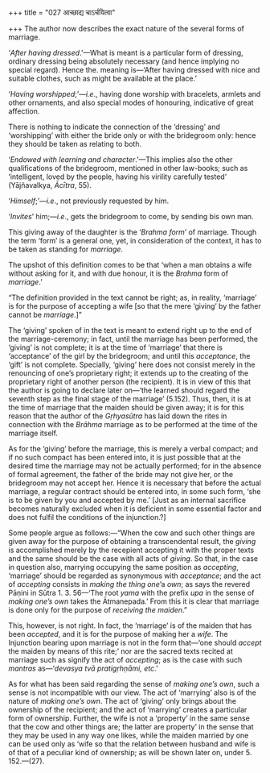 +++
title = "027 आच्छाद्य चाऽर्चयित्वा"

+++
The author now describes the exact nature of the several forms of
marriage.

‘*After having dressed*.’—What is meant is a particular form of
dressing, ordinary dressing being absolutely necessary (and hence
implying no special regard). Hence the. meaning is—‘After having dressed
with nice and suitable clothes, such as might be available at the
place.’

‘*Having worshipped*;’—*i.e*., having done worship with bracelets,
armlets and other ornaments, and also special modes of honouring,
indicative of great affection.

There is nothing to indicate the connection of the ‘dressing’ and
‘worshipping’ with either the bride only or with the bridegroom only:
hence they should be taken as relating to both.

‘*Endowed with learning and character*.’—This implies also the other
qualifications of the bridegroom, mentioned in other law-books; such as
‘intelligent, loved by the people, having his virility carefully tested’
(Yājñavalkya, *Ācītra*, 55).

‘*Himself*;’—*i.e*., not previously requested by him.

‘*Invites*’ him;—*i.e*., gets the bridegroom to come, by sending bis own
man.

This giving away of the daughter is the ‘*Brahma form*’ of marriage.
Though the term ‘form’ is a general one, yet, in consideration of the
context, it has to be taken as standing for *marriage*.

The upshot of this definition comes to be that ‘when a man obtains a
wife without asking for it, and with due honour, it is the *Brahma* form
of *marriage*.’

“The definition provided in the text cannot be right; as, in reality,
‘marriage’ is for the purpose of accepting a wife \[so that the mere
‘giving’ by the father cannot be *marriage*.\]”

The ‘giving’ spoken of in the text is meant to extend right up to the
end of the marriage-ceremony; in fact, until the marriage has been
performed, the ‘giving’ is not complete; it is at the time of ‘marriage’
that there is ‘acceptance’ of the girl by the bridegroom; and until this
*acceptance*, the ‘gift’ is not complete. Specially, ‘giving’ here does
not consist merely in the renouncing of one’s proprietary right; it
extends up to the creating of the proprietary right of another person
(the recipient). It is in view of this that the author is going to
declare later on—‘the learned should regard the seventh step as the
final stage of the marriage’ (5.152). Thus, then, it is at the time of
marriage that the maiden should be given away; it is for this reason
that the author of the *Gṛhyasūtra* has laid down the rites in
connection with the *Brāhma* marriage as to be performed at the time of
the marriage itself.

As for the ‘giving’ before the marriage, this is merely a verbal
compact; and if no such compact has been entered into, it is just
possible that at the desired time the marriage may not be actually
performed; for in the absence of formal agreement, the father of the
bride may not give her, or the bridegroom may not accept her. Hence it
is necessary that before the actual marriage, a regular contract should
be entered into, in some such form, ‘she is to be given by you and
accepted by me.’ \[Just as an internal sacrifice becomes naturally
excluded when it is deficient in some essential factor and does not
fulfil the conditions of the injunction.?\]

Some people argue as follows:—“When the cow and such other things are
given away for the purpose of obtaining a transcendental result, the
*giving* is accomplished merely by the recepient accepting it with the
proper texts and the same should be the case with all acts of *giving*.
So that, in the case in question also, marrying occupying the same
position as *accepting*, ‘marriage’ should be regarded as synonymous
with *acceptance*; and the act of *accepting* consists in *making the
thing one*’a *own*; as says the revered Pāṇini in Sūtra 1. 3. 56—‘The
root *yama* with the prefix *upa* in the sense of *making one’s own*
takes the Ātmanepada.’ From this it is clear that marriage is done only
for the purpose of *receiving the maiden*.”

This, however, is not right. In fact, the ‘marriage’ is of the maiden
that has been *accepted*, and it is for the purpose of making her a
*wife*. The Injunction bearing upon marriage is not in the form
that—‘one should *accept* the maiden by means of this rite;’ nor are the
sacred texts recited at marriage such as signify the act of *accepting*;
as is the case with such *mantras* as—‘*devasya tvā pratigṛhṇāmi, etc*.’

As for what has been said regarding the sense of *making one’s own*,
such a sense is not incompatible with our view. The act of ‘marrying’
also is of the nature of *making one’s own*. The act of ‘giving’ only
brings about the ownership of the recipient; and the act of ‘marrying’
creates a particular form of ownership. Further, the wife is not a
‘property’ in the same sense that the cow and other things are; the
latter are property’ in the sense that they may be used in any way one
likes, while the maiden married by one can be used only as ‘wife so that
the relation between husband and wife is of that of a peculiar kind of
ownership; as will be shown later on, under 5. 152.—(27).


